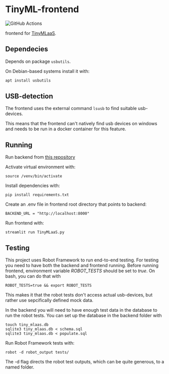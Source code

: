 # TinyML-frontend

![GitHub Actions](https://github.com/TinyMLaas/TinyML-frontend/actions/workflows/frontend_pylint.yml/badge.svg)

frontend for [TinyMLaaS](https://github.com/JeHugawa/TinyMLaaS-main).

## Dependecies

Depends on package `usbutils`.

On Debian-based systems install it with:

```bash
apt install usbutils
```

## USB-detection

The frontend uses the external command `lsusb` to find suitable usb-devices.

This means that the frontend can't natively find usb devices on windows and needs to be run in a docker container for this feature.

## Running

Run backend from [this repository](https://github.com/TinyMLaas/TinyML-backend)

Activate virtual environment with:

```
source /venv/bin/activate
```

Install dependencies with:

```
pip install requirements.txt
```

Create an .env file in frontend root directory that points to backend:

```
BACKEND_URL = "http://localhost:8000"
```

Run frontend with:

```
streamlit run TinyMLaaS.py
```

## Testing

This project uses Robot Framework to run end-to-end testing. For testing you need to have both the backend and frontend running. Before running frontend, environment variable _ROBOT_TESTS_ 
should be set to _true_. On bash, you can do that with

```
ROBOT_TESTS=true && export ROBOT_TESTS
```

This makes it that the robot tests don't access actual usb-devices, but rather use sepcifically defined mock data.

In the backend you will need to have enough test data in the database to run the robot tests. You can set up the database in the backend folder with

```
touch tiny_mlaas.db
sqlite3 tiny_mlaas.db < schema.sql
sqlite3 tiny_mlaas.db < populate.sql
```

Run Robot Framework tests with:

```
robot -d robot_output tests/
```
The -d flag directs the robot test outputs, which can be quite generous, to a named folder. 



